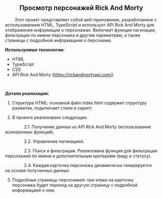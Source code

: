 <h2 align="center">Просмотр персонажей Rick And Morty</h2>

&nbsp;&nbsp;&nbsp;&nbsp;&nbsp;&nbsp;&nbsp;&nbsp;Этот проект представляет собой веб-приложение, разработанное с использованием HTML, TypeScript и использует API Rick And Morty для отображения информации о персонажах. Включает функции пагинации, фильтрации по имени персонажа и другим параметрам, а также страницы с подробной информацией о персонаже.
<br>

**Используемые технологии:**
- HTML
- TypeScript
- CSS
- API Rick And Morty (https://rickandmortyapi.com/)
<br>

**Детали реализации:**

1. Структура HTML: основной файл index.html содержит структуру разметки, подключает стили и скрипт.
  
2. В проекте реализовано следующее: 

&nbsp;&nbsp;&nbsp;&nbsp;&nbsp;&nbsp;&nbsp;&nbsp;&nbsp;&nbsp;&nbsp;&nbsp;&nbsp;&nbsp;&nbsp;&nbsp;2.1. Получение данных из API Rick And Morty (использование асинхронных функций).

&nbsp;&nbsp;&nbsp;&nbsp;&nbsp;&nbsp;&nbsp;&nbsp;&nbsp;&nbsp;&nbsp;&nbsp;&nbsp;&nbsp;&nbsp;&nbsp;2.2. Управление пагинацией.

&nbsp;&nbsp;&nbsp;&nbsp;&nbsp;&nbsp;&nbsp;&nbsp;&nbsp;&nbsp;&nbsp;&nbsp;&nbsp;&nbsp;&nbsp;&nbsp;2.3. Поиск и фильтрация. Реализована функция для фильтрации персонажей по имени и дополнительным критериям (виду и статусу).

&nbsp;&nbsp;&nbsp;&nbsp;&nbsp;&nbsp;&nbsp;&nbsp;&nbsp;&nbsp;&nbsp;&nbsp;&nbsp;&nbsp;&nbsp;&nbsp;2.4. Каждая карточка персонажа динамически генерируется на основе полученных данных.

3. Подробные страницы персонажей: при клике на карточку персонажа будет переход на другую страницу с подробной информацией о нем.